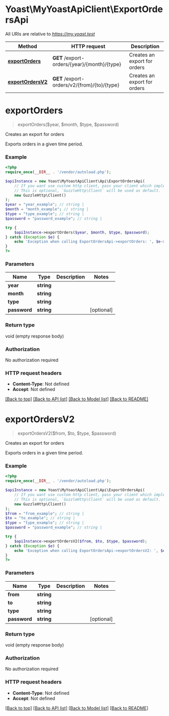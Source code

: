# Yoast\MyYoastApiClient\ExportOrdersApi

All URIs are relative to *https://my.yoast.test*

Method | HTTP request | Description
------------- | ------------- | -------------
[**exportOrders**](ExportOrdersApi.md#exportorders) | **GET** /export-orders/{year}/{month}/{type} | Creates an export for orders
[**exportOrdersV2**](ExportOrdersApi.md#exportordersv2) | **GET** /export-orders/v2/{from}/{to}/{type} | Creates an export for orders

# **exportOrders**
> exportOrders($year, $month, $type, $password)

Creates an export for orders

Exports orders in a given time period.

### Example
```php
<?php
require_once(__DIR__ . '/vendor/autoload.php');

$apiInstance = new Yoast\MyYoastApiClient\Api\ExportOrdersApi(
    // If you want use custom http client, pass your client which implements `GuzzleHttp\ClientInterface`.
    // This is optional, `GuzzleHttp\Client` will be used as default.
    new GuzzleHttp\Client()
);
$year = "year_example"; // string | 
$month = "month_example"; // string | 
$type = "type_example"; // string | 
$password = "password_example"; // string | 

try {
    $apiInstance->exportOrders($year, $month, $type, $password);
} catch (Exception $e) {
    echo 'Exception when calling ExportOrdersApi->exportOrders: ', $e->getMessage(), PHP_EOL;
}
?>
```

### Parameters

Name | Type | Description  | Notes
------------- | ------------- | ------------- | -------------
 **year** | **string**|  |
 **month** | **string**|  |
 **type** | **string**|  |
 **password** | **string**|  | [optional]

### Return type

void (empty response body)

### Authorization

No authorization required

### HTTP request headers

 - **Content-Type**: Not defined
 - **Accept**: Not defined

[[Back to top]](#) [[Back to API list]](../../README.md#documentation-for-api-endpoints) [[Back to Model list]](../../README.md#documentation-for-models) [[Back to README]](../../README.md)

# **exportOrdersV2**
> exportOrdersV2($from, $to, $type, $password)

Creates an export for orders

Exports orders in a given time period.

### Example
```php
<?php
require_once(__DIR__ . '/vendor/autoload.php');

$apiInstance = new Yoast\MyYoastApiClient\Api\ExportOrdersApi(
    // If you want use custom http client, pass your client which implements `GuzzleHttp\ClientInterface`.
    // This is optional, `GuzzleHttp\Client` will be used as default.
    new GuzzleHttp\Client()
);
$from = "from_example"; // string | 
$to = "to_example"; // string | 
$type = "type_example"; // string | 
$password = "password_example"; // string | 

try {
    $apiInstance->exportOrdersV2($from, $to, $type, $password);
} catch (Exception $e) {
    echo 'Exception when calling ExportOrdersApi->exportOrdersV2: ', $e->getMessage(), PHP_EOL;
}
?>
```

### Parameters

Name | Type | Description  | Notes
------------- | ------------- | ------------- | -------------
 **from** | **string**|  |
 **to** | **string**|  |
 **type** | **string**|  |
 **password** | **string**|  | [optional]

### Return type

void (empty response body)

### Authorization

No authorization required

### HTTP request headers

 - **Content-Type**: Not defined
 - **Accept**: Not defined

[[Back to top]](#) [[Back to API list]](../../README.md#documentation-for-api-endpoints) [[Back to Model list]](../../README.md#documentation-for-models) [[Back to README]](../../README.md)

